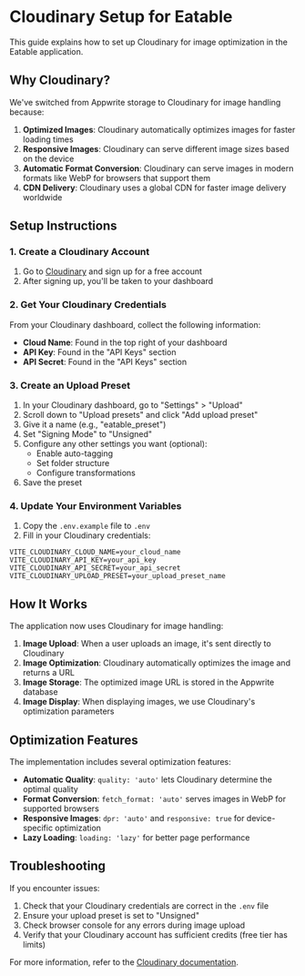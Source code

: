 # Cloudinary Setup for Eatable

This guide explains how to set up Cloudinary for image optimization in the Eatable application.

## Why Cloudinary?

We've switched from Appwrite storage to Cloudinary for image handling because:

1. **Optimized Images**: Cloudinary automatically optimizes images for faster loading times
2. **Responsive Images**: Cloudinary can serve different image sizes based on the device
3. **Automatic Format Conversion**: Cloudinary can serve images in modern formats like WebP for browsers that support them
4. **CDN Delivery**: Cloudinary uses a global CDN for faster image delivery worldwide

## Setup Instructions

### 1. Create a Cloudinary Account

1. Go to [Cloudinary](https://cloudinary.com/) and sign up for a free account
2. After signing up, you'll be taken to your dashboard

### 2. Get Your Cloudinary Credentials

From your Cloudinary dashboard, collect the following information:

- **Cloud Name**: Found in the top right of your dashboard
- **API Key**: Found in the "API Keys" section
- **API Secret**: Found in the "API Keys" section

### 3. Create an Upload Preset

1. In your Cloudinary dashboard, go to "Settings" > "Upload"
2. Scroll down to "Upload presets" and click "Add upload preset"
3. Give it a name (e.g., "eatable_preset")
4. Set "Signing Mode" to "Unsigned"
5. Configure any other settings you want (optional):
   - Enable auto-tagging
   - Set folder structure
   - Configure transformations
6. Save the preset

### 4. Update Your Environment Variables

1. Copy the `.env.example` file to `.env`
2. Fill in your Cloudinary credentials:

```
VITE_CLOUDINARY_CLOUD_NAME=your_cloud_name
VITE_CLOUDINARY_API_KEY=your_api_key
VITE_CLOUDINARY_API_SECRET=your_api_secret
VITE_CLOUDINARY_UPLOAD_PRESET=your_upload_preset_name
```

## How It Works

The application now uses Cloudinary for image handling:

1. **Image Upload**: When a user uploads an image, it's sent directly to Cloudinary
2. **Image Optimization**: Cloudinary automatically optimizes the image and returns a URL
3. **Image Storage**: The optimized image URL is stored in the Appwrite database
4. **Image Display**: When displaying images, we use Cloudinary's optimization parameters

## Optimization Features

The implementation includes several optimization features:

- **Automatic Quality**: `quality: 'auto'` lets Cloudinary determine the optimal quality
- **Format Conversion**: `fetch_format: 'auto'` serves images in WebP for supported browsers
- **Responsive Images**: `dpr: 'auto'` and `responsive: true` for device-specific optimization
- **Lazy Loading**: `loading: 'lazy'` for better page performance

## Troubleshooting

If you encounter issues:

1. Check that your Cloudinary credentials are correct in the `.env` file
2. Ensure your upload preset is set to "Unsigned"
3. Check browser console for any errors during image upload
4. Verify that your Cloudinary account has sufficient credits (free tier has limits)

For more information, refer to the [Cloudinary documentation](https://cloudinary.com/documentation).
